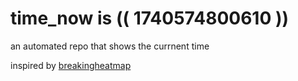 # time_now is (( 1740574800610 ))

an automated repo that shows the currnent time

inspired by [breakingheatmap](https://github.com/breakingheatmap/breakingheatmap)
